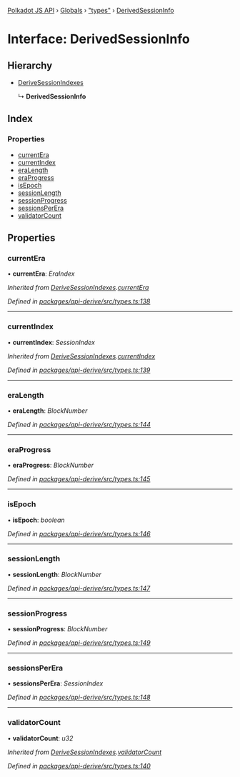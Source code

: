 [Polkadot JS API](../README.md) › [Globals](../globals.md) › ["types"](../modules/_types_.md) › [DerivedSessionInfo](_types_.derivedsessioninfo.md)

# Interface: DerivedSessionInfo

## Hierarchy

* [DeriveSessionIndexes](_types_.derivesessionindexes.md)

  ↳ **DerivedSessionInfo**

## Index

### Properties

* [currentEra](_types_.derivedsessioninfo.md#currentera)
* [currentIndex](_types_.derivedsessioninfo.md#currentindex)
* [eraLength](_types_.derivedsessioninfo.md#eralength)
* [eraProgress](_types_.derivedsessioninfo.md#eraprogress)
* [isEpoch](_types_.derivedsessioninfo.md#isepoch)
* [sessionLength](_types_.derivedsessioninfo.md#sessionlength)
* [sessionProgress](_types_.derivedsessioninfo.md#sessionprogress)
* [sessionsPerEra](_types_.derivedsessioninfo.md#sessionsperera)
* [validatorCount](_types_.derivedsessioninfo.md#validatorcount)

## Properties

###  currentEra

• **currentEra**: *EraIndex*

*Inherited from [DeriveSessionIndexes](_types_.derivesessionindexes.md).[currentEra](_types_.derivesessionindexes.md#currentera)*

*Defined in [packages/api-derive/src/types.ts:138](https://github.com/polkadot-js/api/blob/ffa60d1cfa/packages/api-derive/src/types.ts#L138)*

___

###  currentIndex

• **currentIndex**: *SessionIndex*

*Inherited from [DeriveSessionIndexes](_types_.derivesessionindexes.md).[currentIndex](_types_.derivesessionindexes.md#currentindex)*

*Defined in [packages/api-derive/src/types.ts:139](https://github.com/polkadot-js/api/blob/ffa60d1cfa/packages/api-derive/src/types.ts#L139)*

___

###  eraLength

• **eraLength**: *BlockNumber*

*Defined in [packages/api-derive/src/types.ts:144](https://github.com/polkadot-js/api/blob/ffa60d1cfa/packages/api-derive/src/types.ts#L144)*

___

###  eraProgress

• **eraProgress**: *BlockNumber*

*Defined in [packages/api-derive/src/types.ts:145](https://github.com/polkadot-js/api/blob/ffa60d1cfa/packages/api-derive/src/types.ts#L145)*

___

###  isEpoch

• **isEpoch**: *boolean*

*Defined in [packages/api-derive/src/types.ts:146](https://github.com/polkadot-js/api/blob/ffa60d1cfa/packages/api-derive/src/types.ts#L146)*

___

###  sessionLength

• **sessionLength**: *BlockNumber*

*Defined in [packages/api-derive/src/types.ts:147](https://github.com/polkadot-js/api/blob/ffa60d1cfa/packages/api-derive/src/types.ts#L147)*

___

###  sessionProgress

• **sessionProgress**: *BlockNumber*

*Defined in [packages/api-derive/src/types.ts:149](https://github.com/polkadot-js/api/blob/ffa60d1cfa/packages/api-derive/src/types.ts#L149)*

___

###  sessionsPerEra

• **sessionsPerEra**: *SessionIndex*

*Defined in [packages/api-derive/src/types.ts:148](https://github.com/polkadot-js/api/blob/ffa60d1cfa/packages/api-derive/src/types.ts#L148)*

___

###  validatorCount

• **validatorCount**: *u32*

*Inherited from [DeriveSessionIndexes](_types_.derivesessionindexes.md).[validatorCount](_types_.derivesessionindexes.md#validatorcount)*

*Defined in [packages/api-derive/src/types.ts:140](https://github.com/polkadot-js/api/blob/ffa60d1cfa/packages/api-derive/src/types.ts#L140)*
